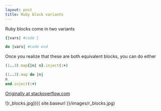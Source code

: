 ```yaml
---
layout: post
title: Ruby block variants
---
```

Ruby blocks come in two variants

```ruby
{|vars| #code }
```

```ruby
do |vars| #code end
```

Once you realize that these are both equivalent blocks, you can do either

```ruby
(1..3).map{|n| n}.inject(:+)
```

```ruby
(1..3).map do |n|
n
end.inject(:+)
```

[Originally at stackoverflow.com](http://stackoverflow.com/questions/1341271/how-do-i-create-an-average-from-a-ruby-array)

![r_blocks.jpg]({{ site.baseurl }}/images/r_blocks.jpg)